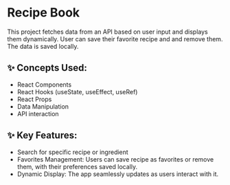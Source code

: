 # Recipe Book

This project fetches data from an API based on user input and displays them dynamically. User can save their favorite recipe and and remove them. The data is saved locally.

## ✨ Concepts Used:

- React Components
- React Hooks (useState, useEffect, useRef)
- React Props
- Data Manipulation
- API interaction

## ✨ Key Features:

- Search for specific recipe or ingredient
- Favorites Management: Users can save recipe as favorites or remove them, with their preferences saved locally.
- Dynamic Display: The app seamlessly updates as users interact with it.
